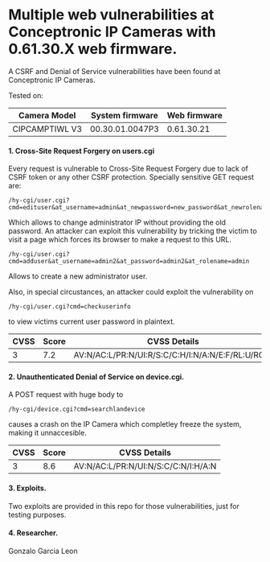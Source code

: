 # Multiple web vulnerabilities at Conceptronic IP Cameras with 0.61.30.X web firmware.
A CSRF and Denial of Service vulnerabilities have been found at Conceptronic IP Cameras.

Tested on:

| Camera Model| System firmware|Web firmware|
| -------------|-------------| -------------|
| CIPCAMPTIWL V3|00.30.01.0047P3|0.61.30.21|

#### 1. Cross-Site Request Forgery on users.cgi
Every request is vulnerable to Cross-Site Request Forgery due to lack of CSRF token or any other CSRF protection. Specially sensitive GET request are:
``` 
/hy-cgi/user.cgi?cmd=edituser&at_username=admin&at_newpassword=new_password&at_newrolename=admin&at_userid=10001
``` 
Which allows to change administrator IP without providing the old password. An attacker can exploit this vulnerability by tricking the victim to visit a page which forces its browser to make a request to this URL.

```
/hy-cgi/user.cgi?cmd=adduser&at_username=admin2&at_password=admin2&at_rolename=admin
```

Allows to create a new administrator user.

Also, in special circustances, an attacker could exploit the vulnerability on 
```
/hy-cgi/user.cgi?cmd=checkuserinfo
```
to view victims current user password in plaintext.

| CVSS | Score | CVSS Details |
| -------------|-------------| -------------|
| 3|7.2|AV:N/AC:L/PR:N/UI:R/S:C/C:H/I:N/A:N/E:F/RL:U/RC:C|



#### 2. Unauthenticated Denial of Service on device.cgi.
A POST request with huge body to
```
/hy-cgi/device.cgi?cmd=searchlandevice
```
causes a crash on the IP Camera which completley freeze the system, making it unnaccesible.

| CVSS | Score | CVSS Details |
| -------------|-------------| -------------|
| 3|8.6|AV:N/AC:L/PR:N/UI:N/S:C/C:N/I:H/A:N|

#### 3. Exploits.
Two exploits are provided in this repo for those vulnerabilities, just for testing purposes.

#### 4. Researcher.
Gonzalo Garcia Leon
